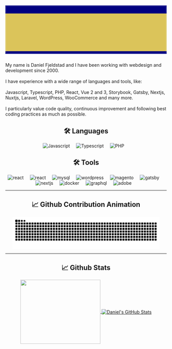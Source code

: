 <h1 align="center"><img src="https://github.com/w3bdesign/w3bdesign/blob/master/svg/animated-header.svg" alt="Header image" /></h1>

<span align="left">My name is Daniel Fjeldstad and I have been working with webdesign and development since 2000. <br/><br />I have experience with a wide range of languages and tools, like: 
<br /> <br />
  Javascript, Typescript, PHP, React, Vue 2 and 3, Storybook, Gatsby, Nextjs, Nuxtjs, Laravel, WordPress, WooCommerce and many more.
  <br /> <br />
  I particularly value code quality, continuous improvement and following best coding practices as much as possible. 
</span>

<h2 align="center">🛠️ Languages</h2>
<p align="center">
  <img height="50" width="50" alt="Javascript" src="https://cdn.jsdelivr.net/npm/simple-icons@3.12.1/icons/javascript.svg" />&nbsp;&nbsp;&nbsp;&nbsp;
  <img height="50" width="50" alt="Typescript" src="https://cdn.jsdelivr.net/npm/simple-icons@3.12.1/icons/typescript.svg" />&nbsp;&nbsp;&nbsp;&nbsp;
  <img height="50" width="50" alt="PHP" src="https://cdn.jsdelivr.net/npm/simple-icons@3.12.1/icons/php.svg" />&nbsp;&nbsp;&nbsp;&nbsp; 
</p>
<h2 align="center">🛠️ Tools</h2>
<p align="center">
  <img height="50" width="50" alt="react" src="https://cdn.jsdelivr.net/npm/simple-icons@3.12.1/icons/react.svg" />&nbsp;&nbsp;&nbsp;&nbsp;
  <img height="50" width="50" alt="react" src="https://cdn.jsdelivr.net/npm/simple-icons@3.12.1/icons/vue-dot-js.svg" />&nbsp;&nbsp;&nbsp;&nbsp;
  <img height="50" width="50" alt="mysql" src="https://cdn.jsdelivr.net/npm/simple-icons@3.12.1/icons/mysql.svg" />&nbsp;&nbsp;&nbsp;&nbsp;  
  <img height="50" width="50" alt="wordpress" src="https://cdn.jsdelivr.net/npm/simple-icons@3.12.1/icons/wordpress.svg" />&nbsp;&nbsp;&nbsp;&nbsp;
  <img height="50" width="50" alt="magento" src="https://cdn.jsdelivr.net/npm/simple-icons@3.12.1/icons/laravel.svg" />&nbsp;&nbsp;&nbsp;&nbsp;
  <img height="50" width="50" alt="gatsby" src="https://cdn.jsdelivr.net/npm/simple-icons@3.12.1/icons/gatsby.svg" />&nbsp;&nbsp;&nbsp;&nbsp;
  <img height="50" width="50" alt="nextjs" src="https://cdn.jsdelivr.net/npm/simple-icons@3.12.1/icons/next-dot-js.svg" />&nbsp;&nbsp;&nbsp;&nbsp;
  <img height="50" width="50" alt="docker" src="https://cdn.jsdelivr.net/npm/simple-icons@3.12.1/icons/docker.svg" />&nbsp;&nbsp;&nbsp;&nbsp;
  <img height="50" width="50" alt="graphql" src="https://cdn.jsdelivr.net/npm/simple-icons@3.12.1/icons/graphql.svg" />&nbsp;&nbsp;&nbsp;&nbsp;
  <img height="50" width="50" alt="adobe" src="https://cdn.jsdelivr.net/npm/simple-icons@3.12.1/icons/adobe.svg" />&nbsp;&nbsp;&nbsp;&nbsp;
</p>
<hr />
<h2 align="center">📈 Github Contribution Animation</h2>
<p align="center">
<a href="https://github.com/w3bdesign">
  <img height="100" align="center" src="https://raw.githubusercontent.com/w3bdesign/w3bdesign/output/github-contribution-grid-snake.svg" />
</a>
 </p>
 <hr />
 <h2 align="center">📈 Github Stats</h2>
 <p align="center">
<a href="https://github.com/w3bdesign">
  <img height="200" width="250" align="center" src="https://github-readme-stats-wine-two.vercel.app/api?username=w3bdesign&show_icons=true&hide_border=false&count_private=true" />
</a>
<a href="https://github.com/w3bdesign">
  <img height="200" width="250" align="center" src="https://github-readme-stats-wine-two.vercel.app/api/top-langs/?username=w3bdesign&hide=html,css,hack,perl,c,smarty&langs_count=4" alt="Daniel's GitHub Stats" />
</a>
 </p>
